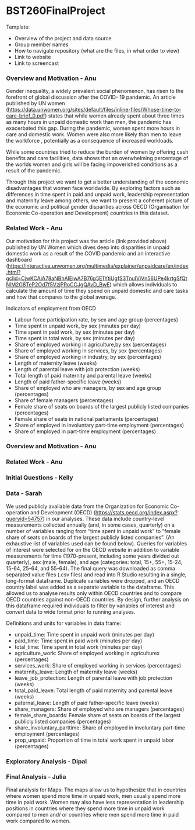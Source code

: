 # BST260FinalProject

Template: 

- Overview of the project and data source
- Group member names
- How to navigate repository (what are the files, in what order to view) 
- Link to website
- Link to screencast

### Overview and Motivation - Anu
Gender inequality, a widely prevalent social phenomenon, has risen to the forefront of global discussion after the COVID- 19 pandemic. An article published by UN women (https://data.unwomen.org/sites/default/files/inline-files/Whose-time-to-care-brief_0.pdf) states that while women already spent about three times as many hours in unpaid domestic work than men, the pandemic has exacerbated this gap. During the pandemic, women spent more hours in care and domestic work. Women were also more likely than men to leave the workforce , potentially as a consequence of increased workloads. 

While some countries tried to reduce the burden of women by offering cash benefits and care facilities, data shows that an overwhelming percentage of the worlds women and girls will be facing impoverished conditions as a result of the pandemic. 

Through this project we want to get a better understanding of the economic disadvantages that women face worldwide. By exploring factors such as differences in time spent in paid and unpaid work, leadership representation and maternity leave among others, we want to present a coherent picture of the economic and political gender disparities across OECD (Organisation for Economic Co-operation and Development) countries in this dataset. 

### Related Work - Anu 

Our motivation for this project was the article (link provided above) published by UN Women which dives deep into disparities in unpaid domestic work as a result of the COVID pandemic and an interactive dashboard (https://interactive.unwomen.org/multimedia/explainer/unpaidcare/en/index.html?gclid=CjwKCAiA78aNBhAlEiwA7B76p5E1YtiUgfS3TnuIViVn56UPe4krtgSfQtNlM2G8TeP2Od7f5VzjPRoCCJgQAvD_BwE) which allows individuals to calculate the amount of time they spend on unpaid domestic and care tasks and how that compares to the global average. 

Indicators of employment from OECD 

- Labour force participation rate, by sex and age group (percentages)
- Time spent in unpaid work, by sex (minutes per day)
- Time spent in paid work, by sex (minutes per day)
- Time spent in total work, by sex (minutes per day)
- Share of employed working in agriculture,by sex (percentages)
- Share of employed working in services, by sex (percentages)       
- Share of employed working in industry, by sex (percentages)       
- Length of maternity leave (weeks)
- Length of parental leave with job protection (weeks)
- Total length of paid maternity and parental leave (weeks)
- Length of paid father-specific leave (weeks)
- Share of employed who are managers, by sex and age group (percentages)
- Share of female managers (percentages)
- Female share of seats on boards of the largest publicly listed companies (percentages)
- Female share of seats in national parliaments (percentages)
- Share of employed in involuntary part-time employment (percentages)
- Share of employed in part-time employment (percentages)

### Overview and Motivation - Anu


### Related Work - Anu 



### Initial Questions - Kelly


### Data - Sarah

We used publicly available data from the Organization for Economic Co-operation and Development (OECD)  (https://stats.oecd.org/index.aspx?queryid=54757) in our analyses. These data include country-level measurements collected annually (and, in some cases, quarterly) on a number of variables ranging from “time spent in unpaid work” to “female share of seats on boards of the largest publicly listed companies”. (An exhaustive list of variables used can be found below). Queries for variables of interest were selected for on the OECD website in addition to variable measurements for time (1970-present, including some years divided out quarterly), sex (male, female), and age (categories: total, 15+, 55+, 15-24, 15-64, 25-64, and 55-64). The final query was downloaded as comma separated value files (.csv files) and read into R Studio resulting in a single, long-format dataframe. Duplicate variables were dropped, and an OECD country label was added as a separate variable to the dataframe. This allowed us to analyse results only within OECD countries and to compare OECD countries against non-OECD countries. By design, further analysis on this dataframe required individuals to filter by variables of interest and convert data to wide format prior to running analyses. 

Definitions and units for variables in data frame:

- unpaid_time: Time spent in unpaid work (minutes per day)
- paid_time: Time spent in paid work (minutes per day)
- total_time: Time spent in total work (minutes per day)
- agriculture_work: Share of employed working in agriculturex (percentages)
- services_work: Share of employed working in services (percentages)       
- maternity_leave: Length of maternity leave (weeks)
- leave_job_protection: Length of parental leave with job protection (weeks)
- total_paid_leave: Total length of paid maternity and parental leave (weeks)
- paternal_leave: Length of paid father-specific leave (weeks)
- share_managers: Share of employed who are managers (percentages)
- female_share_boards: Female share of seats on boards of the largest publicly listed companies (percentages)
- share_involuntary_parttime: Share of employed in involuntary part-time employment (percentages)
- prop_unpaid: Proportion of time in total work spent in unpaid labor (percentages) 




### Exploratory Analysis - Dipal


### Final Analysis - Julia

Final analysis for Maps: The maps allow us to hypothesize that in countries where women spend more time in unpaid work, men usually spend more time in paid work. Women may also have less representation in leadership positions in countries where they spend more time in unpaid work compared to men and/ or countries where men spend more time in paid work compared to women. 


